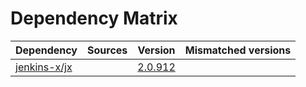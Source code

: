 # Dependency Matrix

Dependency | Sources | Version | Mismatched versions
---------- | ------- | ------- | -------------------
[jenkins-x/jx](https://github.com/jenkins-x/jx.git) |  | [2.0.912](https://github.com/jenkins-x/jx/releases/tag/v2.0.912) | 
